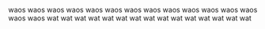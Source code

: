 waos
 waos
  waos
   waos
    waos
     waos
      waos
       waos
      waos
     waos
    waos
   waos
  waos
 waos
waos
wat
 wat
  wat
   wat
    wat
     wat
      wat
       wat
      wat
     wat
    wat
   wat
  wat
 wat
wat
